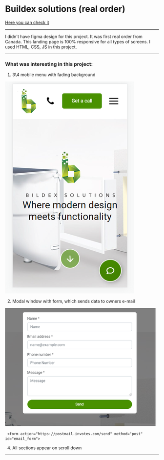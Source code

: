 # Buildex solutions (real order)

[Here you can check it](https://artemuholkov.github.io/bildexsolutions/)

---

I didn't have figma design for this project.
It was first real order from Canada.
This landing page is 100% responsive for all types of screens.
I used HTML, CSS, JS in this project.

---

### What was interesting in this project:

1. 3\4 mobile menu with fading background

![menu](menu.png)

2. Modal window with form, which sends data to owners e-mail

![modal](modal.png)

```
 <form action="https://postmail.invotes.com/send" method="post" id="email_form">
```

4. All sections appear on scroll down

---
